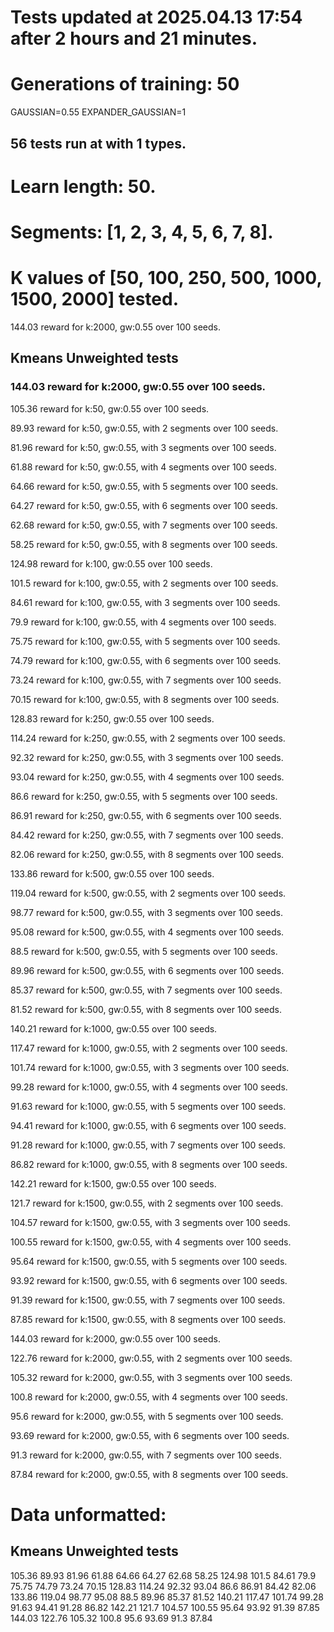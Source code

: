 # Tests updated at 2025.04.13 17:54 after 2 hours and 21 minutes.
# Generations of training: 50
GAUSSIAN=0.55
EXPANDER_GAUSSIAN=1
## 56 tests run at with 1 types.
# Learn length: 50.
# Segments: [1, 2, 3, 4, 5, 6, 7, 8].
# K values of [50, 100, 250, 500, 1000, 1500, 2000] tested.

144.03 reward for k:2000, gw:0.55 over 100 seeds.


## Kmeans Unweighted tests
### 144.03 reward for k:2000, gw:0.55 over 100 seeds.

105.36 reward for k:50, gw:0.55 over 100 seeds.

89.93 reward for k:50, gw:0.55, with 2 segments over 100 seeds.

81.96 reward for k:50, gw:0.55, with 3 segments over 100 seeds.

61.88 reward for k:50, gw:0.55, with 4 segments over 100 seeds.

64.66 reward for k:50, gw:0.55, with 5 segments over 100 seeds.

64.27 reward for k:50, gw:0.55, with 6 segments over 100 seeds.

62.68 reward for k:50, gw:0.55, with 7 segments over 100 seeds.

58.25 reward for k:50, gw:0.55, with 8 segments over 100 seeds.

124.98 reward for k:100, gw:0.55 over 100 seeds.

101.5 reward for k:100, gw:0.55, with 2 segments over 100 seeds.

84.61 reward for k:100, gw:0.55, with 3 segments over 100 seeds.

79.9 reward for k:100, gw:0.55, with 4 segments over 100 seeds.

75.75 reward for k:100, gw:0.55, with 5 segments over 100 seeds.

74.79 reward for k:100, gw:0.55, with 6 segments over 100 seeds.

73.24 reward for k:100, gw:0.55, with 7 segments over 100 seeds.

70.15 reward for k:100, gw:0.55, with 8 segments over 100 seeds.

128.83 reward for k:250, gw:0.55 over 100 seeds.

114.24 reward for k:250, gw:0.55, with 2 segments over 100 seeds.

92.32 reward for k:250, gw:0.55, with 3 segments over 100 seeds.

93.04 reward for k:250, gw:0.55, with 4 segments over 100 seeds.

86.6 reward for k:250, gw:0.55, with 5 segments over 100 seeds.

86.91 reward for k:250, gw:0.55, with 6 segments over 100 seeds.

84.42 reward for k:250, gw:0.55, with 7 segments over 100 seeds.

82.06 reward for k:250, gw:0.55, with 8 segments over 100 seeds.

133.86 reward for k:500, gw:0.55 over 100 seeds.

119.04 reward for k:500, gw:0.55, with 2 segments over 100 seeds.

98.77 reward for k:500, gw:0.55, with 3 segments over 100 seeds.

95.08 reward for k:500, gw:0.55, with 4 segments over 100 seeds.

88.5 reward for k:500, gw:0.55, with 5 segments over 100 seeds.

89.96 reward for k:500, gw:0.55, with 6 segments over 100 seeds.

85.37 reward for k:500, gw:0.55, with 7 segments over 100 seeds.

81.52 reward for k:500, gw:0.55, with 8 segments over 100 seeds.

140.21 reward for k:1000, gw:0.55 over 100 seeds.

117.47 reward for k:1000, gw:0.55, with 2 segments over 100 seeds.

101.74 reward for k:1000, gw:0.55, with 3 segments over 100 seeds.

99.28 reward for k:1000, gw:0.55, with 4 segments over 100 seeds.

91.63 reward for k:1000, gw:0.55, with 5 segments over 100 seeds.

94.41 reward for k:1000, gw:0.55, with 6 segments over 100 seeds.

91.28 reward for k:1000, gw:0.55, with 7 segments over 100 seeds.

86.82 reward for k:1000, gw:0.55, with 8 segments over 100 seeds.

142.21 reward for k:1500, gw:0.55 over 100 seeds.

121.7 reward for k:1500, gw:0.55, with 2 segments over 100 seeds.

104.57 reward for k:1500, gw:0.55, with 3 segments over 100 seeds.

100.55 reward for k:1500, gw:0.55, with 4 segments over 100 seeds.

95.64 reward for k:1500, gw:0.55, with 5 segments over 100 seeds.

93.92 reward for k:1500, gw:0.55, with 6 segments over 100 seeds.

91.39 reward for k:1500, gw:0.55, with 7 segments over 100 seeds.

87.85 reward for k:1500, gw:0.55, with 8 segments over 100 seeds.

144.03 reward for k:2000, gw:0.55 over 100 seeds.

122.76 reward for k:2000, gw:0.55, with 2 segments over 100 seeds.

105.32 reward for k:2000, gw:0.55, with 3 segments over 100 seeds.

100.8 reward for k:2000, gw:0.55, with 4 segments over 100 seeds.

95.6 reward for k:2000, gw:0.55, with 5 segments over 100 seeds.

93.69 reward for k:2000, gw:0.55, with 6 segments over 100 seeds.

91.3 reward for k:2000, gw:0.55, with 7 segments over 100 seeds.

87.84 reward for k:2000, gw:0.55, with 8 segments over 100 seeds.


# Data unformatted:



## Kmeans Unweighted tests
105.36
89.93
81.96
61.88
64.66
64.27
62.68
58.25
124.98
101.5
84.61
79.9
75.75
74.79
73.24
70.15
128.83
114.24
92.32
93.04
86.6
86.91
84.42
82.06
133.86
119.04
98.77
95.08
88.5
89.96
85.37
81.52
140.21
117.47
101.74
99.28
91.63
94.41
91.28
86.82
142.21
121.7
104.57
100.55
95.64
93.92
91.39
87.85
144.03
122.76
105.32
100.8
95.6
93.69
91.3
87.84

